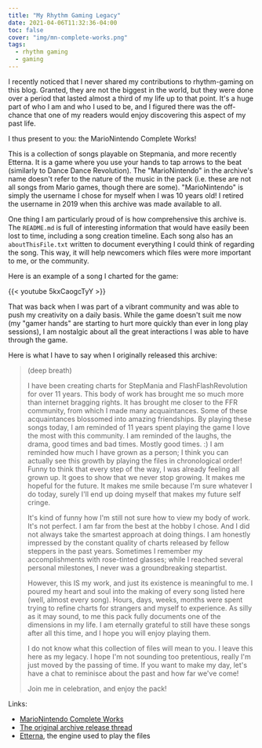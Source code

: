 ```yaml
---
title: "My Rhythm Gaming Legacy"
date: 2021-04-06T11:32:36-04:00
toc: false
cover: "img/mn-complete-works.png"
tags:
  - rhythm gaming
  - gaming
---
```


I recently noticed that I never shared my contributions to rhythm-gaming on this blog. Granted, they are not
the biggest in the world, but they were done over a period that lasted almost a third of my life up to that
point. It's a huge part of who I am and who I used to be, and I figured there was the off-chance that one of
my readers would enjoy discovering this aspect of my past life.

I thus present to you: the MarioNintendo Complete Works!

This is a collection of songs playable on Stepmania, and more recently Etterna. It is a game where you use
your hands to tap arrows to the beat (similarly to Dance Dance Revolution). The "MarioNintendo" in the
archive's name doesn't refer to the nature of the music in the pack (i.e. these are not all songs from Mario
games, though there are some). "MarioNintendo" is simply the username I chose for myself when I was 10 years
old! I retired the username in 2019 when this archive was made available to all.

One thing I am particularly proud of is how comprehensive this archive is. The `README.md` is full of
interesting information that would have easily been lost to time, including a song creation timeline. Each
song also has an `aboutThisFile.txt` written to document everything I could think of regarding the song. This
way, it will help newcomers which files were more important to me, or the community.

Here is an example of a song I charted for the game:

{{< youtube 5kxCaogcTyY >}}

That was back when I was part of a vibrant community and was able to push my creativity on a daily basis.
While the game doesn't suit me now (my "gamer hands" are starting to hurt more quickly than ever in long play
sessions), I am nostalgic about all the great interactions I was able to have through the game.

Here is what I have to say when I originally released this archive:

> (deep breath)
>
> I have been creating charts for StepMania and FlashFlashRevolution for over 11 years. This body of work has
> brought me so much more than internet bragging rights. It has brought me closer to the FFR community, from
> which I made many acquaintances. Some of these acquaintances blossomed into amazing friendships. By playing
> these songs today, I am reminded of 11 years spent playing the game I love the most with this community. I am
> reminded of the laughs, the drama, good times and bad times. Mostly good times. :) I am reminded how much I
> have grown as a person; I think you can actually see this growth by playing the files in chronological order!
> Funny to think that every step of the way, I was already feeling all grown up. It goes to show that we never
> stop growing. It makes me hopeful for the future. It makes me smile because I'm sure whatever I do today,
> surely I'll end up doing myself that makes my future self cringe.
>
> It's kind of funny how I'm still not sure how to view my body of work. It's not perfect. I am far from the
> best at the hobby I chose. And I did not always take the smartest approach at doing things. I am honestly
> impressed by the constant quality of charts released by fellow steppers in the past years. Sometimes I
> remember my accomplishments with rose-tinted glasses; while I reached several personal milestones, I
> never was a groundbreaking stepartist.
>
> However, this IS my work, and just its existence is meaningful to me. I poured my heart and soul into the
> making of every song listed here (well, almost every song). Hours, days, weeks, months were spent trying to
> refine charts for strangers and myself to experience. As silly as it may sound, to me this pack fully
> documents one of the dimensions in my life. I am eternally grateful to still have these songs after all this
> time, and I hope you will enjoy playing them.
>
> I do not know what this collection of files will mean to you. I leave this here as my legacy. I hope I'm
> not sounding too pretentious, really I'm just moved by the passing of time. If you want to make my day, let's
> have a chat to reminisce about the past and how far we've come!
>
> Join me in celebration, and enjoy the pack!

Links:
* [MarioNintendo Complete Works](https://gitlab.com/felleg/marionintendo-complete-works)
* [The original archive release thread](https://www.flashflashrevolution.com/vbz/showthread.php?p=4700164)
* [Etterna](https://etternaonline.com/), the engine used to play the files
